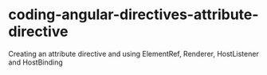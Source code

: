# coding-angular-directives-attribute-directive
Creating an attribute directive and using ElementRef, Renderer, HostListener and HostBinding
